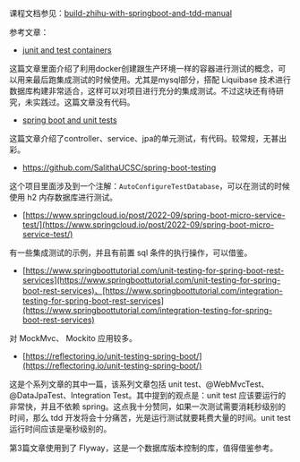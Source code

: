 课程文档参见：[build-zhihu-with-springboot-and-tdd-manual](https://github.com/qianhuihuiji/build-zhihu-with-springboot-and-tdd-manual)


参考文章：
- [junit and test containers](https://www.freecodecamp.org/news/integration-testing-using-junit-5-testcontainers-with-springboot-example/)

这篇文章里面介绍了利用docker创建跟生产环境一样的容器进行测试的概念，可以用来最后跑集成测试的时候使用。尤其是mysql部分，搭配 Liquibase 技术进行数据库构建非常适合，这样可以对项目进行充分的集成测试。不过这块还有待研究，未实践过。这篇文章没有代码。

- [spring boot and unit tests](https://www.freecodecamp.org/news/unit-testing-services-endpoints-and-repositories-in-spring-boot-4b7d9dc2b772/)

这篇文章介绍了controller、service、jpa的单元测试，有代码。较常规，无甚出彩。

- https://github.com/SalithaUCSC/spring-boot-testing

这个项目里面涉及到一个注解：`AutoConfigureTestDatabase`，可以在测试的时候使用 h2 内存数据库进行测试。

- [https://www.springcloud.io/post/2022-09/spring-boot-micro-service-test/](https://www.springcloud.io/post/2022-09/spring-boot-micro-service-test/)

有一些集成测试的示例，并且有前置 sql 条件的执行操作，可以借鉴。

- [https://www.springboottutorial.com/unit-testing-for-spring-boot-rest-services](https://www.springboottutorial.com/unit-testing-for-spring-boot-rest-services)、[https://www.springboottutorial.com/integration-testing-for-spring-boot-rest-services](https://www.springboottutorial.com/integration-testing-for-spring-boot-rest-services)

对 MockMvc、 Mockito 应用较多。

- [https://reflectoring.io/unit-testing-spring-boot/](https://reflectoring.io/unit-testing-spring-boot/)

这是个系列文章的其中一篇，该系列文章包括 unit test、@WebMvcTest、 @DataJpaTest、Integration Test。其中提到的观点是：unit test 应该要运行的非常快，并且不依赖 spring。这点我十分赞同，如果一次测试需要消耗秒级别的时间，那么 tdd 开发将会十分痛苦，光是运行测试就要耗费大量的时间。unit test 运行时间应该是毫秒级别的。

第3篇文章使用到了 Flyway，这是一个数据库版本控制的库，值得借鉴参考。
